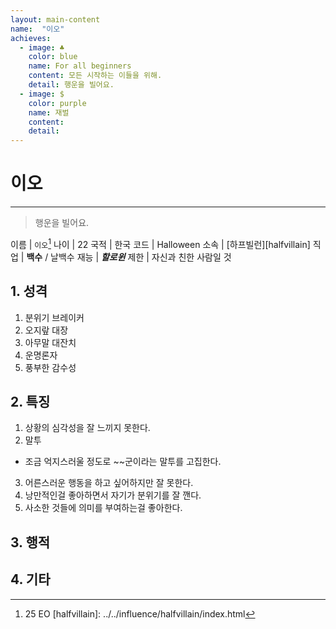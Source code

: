 ```yaml
---
layout: main-content
name:  "이오"
achieves:
  - image: ♣
    color: blue
    name: For all beginners
    content: 모든 시작하는 이들을 위해.
    detail: 행운을 빌어요.
  - image: $
    color: purple
    name: 재벌
    content:
    detail:
---
```

# 이오
---
>  행운을 빌어요.

이름 | `이오`[^name]
나이 | 22
국적 | 한국
코드 | Halloween
소속 | [하프빌런][halfvillain]
직업 | **백수** / 날백수
재능 | ***할로윈***
제한 | 자신과 친한 사람일 것

## 1. 성격

1. 분위기 브레이커
2. 오지랖 대장
3. 아무말 대잔치
4. 운명론자
5. 풍부한 감수성

## 2. 특징

1. 상황의 심각성을 잘 느끼지 못한다.
2. 말투
  - 조금 억지스러울 정도로 \~\~군이라는 말투를 고집한다.
3. 어른스러운 행동을 하고 싶어하지만 잘 못한다.
4. 낭만적인걸 좋아하면서 자기가 분위기를 잘 깬다.
5. 사소한 것들에 의미를 부여하는걸 좋아한다.


## 3. 행적

## 4. 기타

[^name]: 25 EO
[halfvillain]: ../../influence/halfvillain/index.html
